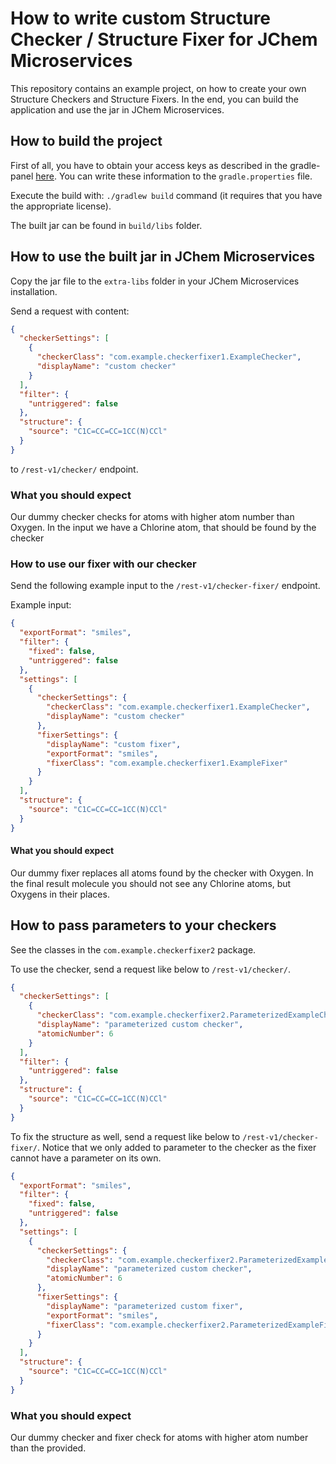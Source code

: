 # How to write custom Structure Checker / Structure Fixer for JChem Microservices

This repository contains an example project, on how to create your own Structure Checkers and Structure Fixers. In the
end, you can build the application and use the jar in JChem Microservices.

## How to build the project

First of all, you have to obtain your access keys as described in the
gradle-panel [here](https://chemaxon.com/products/jchem-engines/download#gradle-panel). You can write these
information to the `gradle.properties` file.

Execute the build with: `./gradlew build` command (it requires that you have the appropriate license).

The built jar can be found in `build/libs` folder.

## How to use the built jar in JChem Microservices

Copy the jar file to the `extra-libs` folder in your JChem Microservices installation.

Send a request with content:

```json
{
  "checkerSettings": [
    {
      "checkerClass": "com.example.checkerfixer1.ExampleChecker",
      "displayName": "custom checker"
    }
  ],
  "filter": {
    "untriggered": false
  },
  "structure": {
    "source": "C1C=CC=CC=1CC(N)CCl"
  }
}
```

to `/rest-v1/checker/` endpoint.

### What you should expect

Our dummy checker checks for atoms with higher atom number than Oxygen. In the input we have
a Chlorine atom, that should be found by the checker

### How to use our fixer with our checker

Send the following example input to the  `/rest-v1/checker-fixer/`  endpoint.

Example input:

```json
{
  "exportFormat": "smiles",
  "filter": {
    "fixed": false,
    "untriggered": false
  },
  "settings": [
    {
      "checkerSettings": {
        "checkerClass": "com.example.checkerfixer1.ExampleChecker",
        "displayName": "custom checker"
      },
      "fixerSettings": {
        "displayName": "custom fixer",
        "exportFormat": "smiles",
        "fixerClass": "com.example.checkerfixer1.ExampleFixer"
      }
    }
  ],
  "structure": {
    "source": "C1C=CC=CC=1CC(N)CCl"
  }
}
```

#### What you should expect

Our dummy fixer replaces all atoms found by the checker with Oxygen. In the final result molecule you should not see any
Chlorine atoms, but Oxygens in their places.

## How to pass parameters to your checkers

See the classes in the `com.example.checkerfixer2` package.

To use the checker, send a request like below to `/rest-v1/checker/`.

```json
{
  "checkerSettings": [
    {
      "checkerClass": "com.example.checkerfixer2.ParameterizedExampleChecker",
      "displayName": "parameterized custom checker",
      "atomicNumber": 6
    }
  ],
  "filter": {
    "untriggered": false
  },
  "structure": {
    "source": "C1C=CC=CC=1CC(N)CCl"
  }
}
```

To fix the structure as well, send a request like below to `/rest-v1/checker-fixer/`. Notice that we only added to
parameter to the checker as the fixer cannot have a parameter on its own.

```json
{
  "exportFormat": "smiles",
  "filter": {
    "fixed": false,
    "untriggered": false
  },
  "settings": [
    {
      "checkerSettings": {
        "checkerClass": "com.example.checkerfixer2.ParameterizedExampleChecker",
        "displayName": "parameterized custom checker",
        "atomicNumber": 6
      },
      "fixerSettings": {
        "displayName": "parameterized custom fixer",
        "exportFormat": "smiles",
        "fixerClass": "com.example.checkerfixer2.ParameterizedExampleFixer"
      }
    }
  ],
  "structure": {
    "source": "C1C=CC=CC=1CC(N)CCl"
  }
}
```

### What you should expect

Our dummy checker and fixer check for atoms with higher atom number than the provided.
